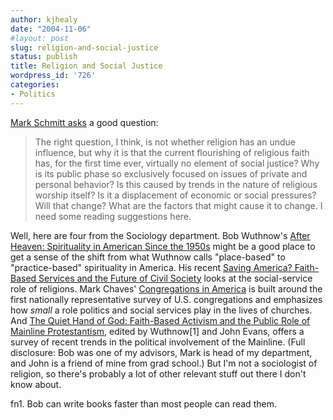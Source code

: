 ```yaml
---
author: kjhealy
date: "2004-11-06"
#layout: post
slug: religion-and-social-justice
status: publish
title: Religion and Social Justice
wordpress_id: '726'
categories:
- Politics
---
```


[Mark Schmitt asks](http://markschmitt.typepad.com/decembrist/2004/11/the_right_quest.html) a good question:

> The right question, I think, is not whether religion has an undue influence, but why it is that the current flourishing of religious faith has, for the first time ever, virtually no element of social justice? Why is its public phase so exclusively focused on issues of private and personal behavior? Is this caused by trends in the nature of religious worship itself? Is it a displacement of economic or social pressures? Will that change? What are the factors that might cause it to change. I need some reading suggestions here.

Well, here are four from the Sociology department. Bob Wuthnow's [After Heaven: Spirituality in American Since the 1950s](http://www.amazon.com/exec/obidos/ASIN/0520222288/ref=nosim/) might be a good place to get a sense of the shift from what Wuthnow calls "place-based" to "practice-based" spirituality in America. His recent [Saving America? Faith-Based Services and the Future of Civil Society](http://www.amazon.com/exec/obidos/ASIN/0691119260/ref=nosim/) looks at the social-service role of religions. Mark Chaves' [Congregations in America](http://www.amazon.com/exec/obidos/ASIN/0674012844/ref=nosim/) is built around the first nationally representative survey of U.S. congregations and emphasizes how *small* a role politics and social services play in the lives of churches. And [The Quiet Hand of God: Faith-Based Activism and the Public Role of Mainline Protestantism](http://www.amazon.com/exec/obidos/ASIN/0520233131/ref=nosim/), edited by Wuthnow[1] and John Evans, offers a survey of recent trends in the political involvement of the Mainline. (Full disclosure: Bob was one of my advisors, Mark is head of my department, and John is a friend of mine from grad school.) But I'm not a sociologist of religion, so there's probably a lot of other relevant stuff out there I don't know about.

fn1. Bob can write books faster than most people can read them.
